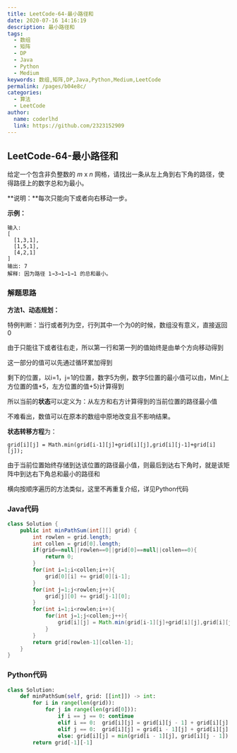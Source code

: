 ```yaml
---
title: LeetCode-64-最小路径和
date: 2020-07-16 14:16:19
description: 最小路径和
tags: 
  - 数组
  - 矩阵
  - DP
  - Java
  - Python
  - Medium
keywords: 数组,矩阵,DP,Java,Python,Medium,LeetCode
permalink: /pages/b04e8c/
categories: 
  - 算法
  - LeetCode
author: 
  name: coderlhd
  link: https://github.com/2323152909
---
```


## LeetCode-64-最小路径和

给定一个包含非负整数的 *m* x *n* 网格，请找出一条从左上角到右下角的路径，使得路径上的数字总和为最小。

**说明：**每次只能向下或者向右移动一步。

<!--more-->

**示例：**

```
输入:
[
  [1,3,1],
  [1,5,1],
  [4,2,1]
]
输出: 7
解释: 因为路径 1→3→1→1→1 的总和最小。
```

### 解题思路

**方法1、动态规划：**

特例判断：当行或者列为空，行列其中一个为0的时候，数组没有意义，直接返回0

由于只能往下或者往右走，所以第一行和第一列的值始终是由单个方向移动得到

这一部分的值可以先通过循环累加得到

剩下的位置，以i=1，j=1的位置，数字5为例，数字5位置的最小值可以由，Min(上方位置的值+5，左方位置的值+5)计算得到

所以当前的**状态**可以定义为：从左方和右方计算得到的当前位置的路径最小值

不难看出，数值可以在原本的数组中原地改变且不影响结果。

**状态转移方程**为：

`grid[i][j] = Math.min(grid[i-1][j]+grid[i][j],grid[i][j-1]+grid[i][j]);`

由于当前位置始终存储到达该位置的路径最小值，则最后到达右下角时，就是该矩阵中到达右下角总和最小的路径和

横向按顺序遍历的方法类似，这里不再重复介绍，详见Python代码

### Java代码

```java
class Solution {
    public int minPathSum(int[][] grid) {
        int rowlen = grid.length;
        int collen = grid[0].length;
        if(grid==null||rowlen==0||grid[0]==null||collen==0){
            return 0;
        }
        for(int i=1;i<collen;i++){
            grid[0][i] += grid[0][i-1];
        }
        for(int j=1;j<rowlen;j++){
            grid[j][0] += grid[j-1][0];
        }
        for(int i=1;i<rowlen;i++){
            for(int j=1;j<collen;j++){
                grid[i][j] = Math.min(grid[i-1][j]+grid[i][j],grid[i][j-1]+grid[i][j]);
            }
        }
        return grid[rowlen-1][collen-1];
    }
}
```

### Python代码

```python
class Solution:
    def minPathSum(self, grid: [[int]]) -> int:
        for i in range(len(grid)):
            for j in range(len(grid[0])):
                if i == j == 0: continue
                elif i == 0:  grid[i][j] = grid[i][j - 1] + grid[i][j]
                elif j == 0:  grid[i][j] = grid[i - 1][j] + grid[i][j]
                else: grid[i][j] = min(grid[i - 1][j], grid[i][j - 1]) + grid[i][j]
        return grid[-1][-1]
```





